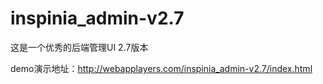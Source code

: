 # inspinia_admin-v2.7

这是一个优秀的后端管理UI 2.7版本

demo演示地址：http://webapplayers.com/inspinia_admin-v2.7/index.html
